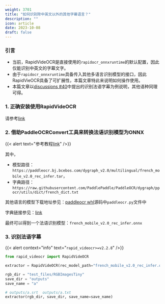 ```yaml
---
weight: 3701
title: "如何识别除中英文以外的其他字幕语言？"
description: ""
icon: article
date: 2023-10-08
draft: false
---
```


### 引言
- 当前，RapidVideOCR是直接使用的`rapidocr_onnxruntime`的默认配置，因此仅能识别中英文的字幕文字。
- 由于`rapidocr_onnxruntime`具备传入其他多语言识别模型的接口，因此RapidVieOCR具备了可扩展性，本篇文章特此来说明如何操作使用。
- 本篇文章以[discussions #40](https://github.com/SWHL/RapidVideOCR/discussions/40)中提出的识别法语字幕为例说明，其他语种同理可得。

### 1. 正确安装使用RapidVideOCR
请参考[link](https://swhl.github.io/RapidVideOCR/docs/tutorial/senior/)

### 2. 借助PaddleOCRConvert工具来转换法语识别模型为ONNX
{{< alert text="参考教程[link](https://github.com/RapidAI/PaddleOCRModelConvert)" />}}

其中，
- 模型路径：`https://paddleocr.bj.bcebos.com/dygraph_v2.0/multilingual/french_mobile_v2.0_rec_infer.tar`，
- 字典路径：`https://raw.githubusercontent.com/PaddlePaddle/PaddleOCR/dygraph/ppocr/utils/dict/french_dict.txt`

其他语言的模型下载地址参见：[paddleocr whl](https://files.pythonhosted.org/packages/8f/d0/1a2f9430f61781beb16556182baa938e8f93c8b46c27ad5865a5655fae05/paddleocr-2.7.0.3-py3-none-any.whl)源码中`paddleocr.py`文件中

字典链接参见：[link](https://github.com/PaddlePaddle/PaddleOCR/tree/799c144ab3b0b5d19a37c7e85c47e88ff27c643d/ppocr/utils/dict)

最终可以得到一个法语识别模型：`french_mobile_v2.0_rec_infer.onnx`

### 3. 识别法语字幕
{{< alert context="info" text="`rapid_videocr>=v2.2.8`" />}}

```python {linenos=table}
from rapid_videocr import RapidVideOCR

extractor = RapidVideOCR(rec_model_path="french_mobile_v2.0_rec_infer.onnx")

rgb_dir = "test_files/RGBImagesTiny"
save_dir = "outputs"
save_name = "a"

# outputs/a.srt  outputs/a.txt
extractor(rgb_dir, save_dir, save_name=save_name)
```

<script src="https://giscus.app/client.js"
        data-repo="SWHL/RapidVideOCR"
        data-repo-id="MDEwOlJlcG9zaXRvcnk0MDU1ODkwMjk="
        data-category="Q&A"
        data-category-id="DIC_kwDOGCzMJc4CUluM"
        data-mapping="title"
        data-strict="0"
        data-reactions-enabled="1"
        data-emit-metadata="0"
        data-input-position="top"
        data-theme="preferred_color_scheme"
        data-lang="zh-CN"
        data-loading="lazy"
        crossorigin="anonymous"
        async>
</script>